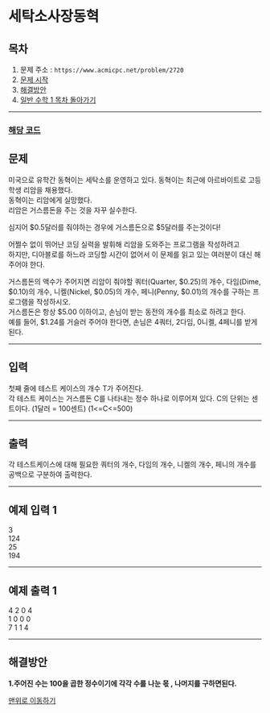 # 세탁소사장동혁

## 목차

1. 문제 주소 : `https://www.acmicpc.net/problem/2720`
2. [문제 시작](#문제)
3. [해결방안](#해결방안)
4. [일반 수학 1 목차 돌아가기](../README.md)
___

### [해당 코드](./세탁소사장동혁.java)

## 문제

미국으로 유학간 동혁이는 세탁소를 운영하고 있다. 동혁이는 최근에 아르바이트로 고등학생 리암을 채용했다.<br>
동혁이는 리암에게 실망했다.<br>
리암은 거스름돈을 주는 것을 자꾸 실수한다.

심지어 $0.5달러를 줘야하는 경우에 거스름돈으로 $5달러를 주는것이다!

어쩔수 없이 뛰어난 코딩 실력을 발휘해 리암을 도와주는 프로그램을 작성하려고<br>
하지만, 디아블로를 하느라 코딩할 시간이 없어서 이 문제를 읽고 있는 여러분이 대신 해주어야 한다.

거스름돈의 액수가 주어지면 리암이 줘야할 쿼터(Quarter, $0.25)의 개수, 다임(Dime, $0.10)의 개수, 니켈(Nickel, $0.05)의 개수, 페니(Penny, $0.01)의 개수를 구하는 프로그램을 작성하시오.<br>
거스름돈은 항상 $5.00 이하이고, 손님이 받는 동전의 개수를 최소로 하려고 한다.<br>
예를 들어, $1.24를 거슬러 주어야 한다면, 손님은 4쿼터, 2다임, 0니켈, 4페니를 받게 된다.

___

## 입력

첫째 줄에 테스트 케이스의 개수 T가 주어진다.<br>
각 테스트 케이스는 거스름돈 C를 나타내는 정수 하나로 이루어져 있다. C의 단위는 센트이다. (1달러 = 100센트) (1<=C<=500)
___
## 출력

각 테스트케이스에 대해 필요한 쿼터의 개수, 다임의 개수, 니켈의 개수, 페니의 개수를 공백으로 구분하여 출력한다.
___

## 예제 입력 1

3 <br>
124 <br>
25 <br>
194

---

## 예제 출력 1

4 2 0 4 <br>
1 0 0 0 <br>
7 1 1 4

---

## 해결방안
**1.주어진 수는 100을 곱한 정수이기에 각각 수를 나눈 몫 , 나머지를 구하면된다.** <br>

[맨위로 이동하기](#세탁소사장동혁)